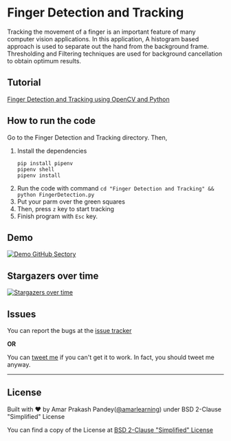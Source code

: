# Finger Detection and Tracking

Tracking the movement of a finger is an important feature of many computer vision applications. In this application, A histogram based approach is used to separate out the hand from the background frame. Thresholding and Filtering techniques are used for background cancellation to obtain optimum results.

## Tutorial
[Finger Detection and Tracking using OpenCV and Python](https://www.amarpandey.me/blog/finger-detection-and-tracking-using-opencv-and-python)

## How to run the code
Go to the Finger Detection and Tracking directory.
Then, 

1. Install the dependencies
    ```shell
    pip install pipenv
    pipenv shell
    pipenv install
    ```
2. Run the code with command `cd "Finger Detection and Tracking" &&  python FingerDetection.py`
3. Put your parm over the green squares
4. Then, press `z` key to start tracking
5. Finish program with `Esc` key.

## Demo
[![Demo GitHub Sectory](https://cdn-images-1.medium.com/max/1040/1*ngmwjSu1gt4mmqhm9JJcpg.jpeg)](https://www.youtube.com/watch?v=P3dUePye_-k)

## Stargazers over time

[![Stargazers over time](https://starchart.cc/amarlearning/Finger-Detection-and-Tracking.svg)](https://starchart.cc/amarlearning/Finger-Detection-and-Tracking)


## Issues

You can report the bugs at the [issue tracker](https://github.com/amarlearning/Finger-Detection-and-Tracking/issues)

**OR**

You can [tweet me](https://twitter.com/iamarpandey) if you can't get it to work. In fact, you should tweet me anyway.

***

## License

Built with ♥ by Amar Prakash Pandey([@amarlearning](http://github.com/amarlearning)) under BSD 2-Clause "Simplified" License

You can find a copy of the License at [BSD 2-Clause "Simplified" License](https://raw.githubusercontent.com/amarlearning/Finger-Detection-and-Tracking/master/LICENSE)
